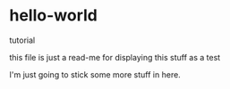 # hello-world
tutorial

this file is just a read-me for displaying this stuff as a test


I'm just going to stick some more stuff in here.
